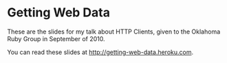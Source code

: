 Getting Web Data
================

These are the slides for my talk about HTTP Clients, given to the Oklahoma Ruby Group in September of 2010.

You can read these slides at http://getting-web-data.heroku.com.
